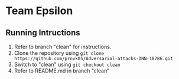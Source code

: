
# Team Epsilon

## Running Intructions
1) Refer to branch "clean" for instructions. 
2) Clone the repository using `git clone https://github.com/prnvk05/Adversarial-attacks-DNN-18786.git`
3) Switch to "clean" using `git checkout clean`
4) Refer to README.md in branch "clean"
